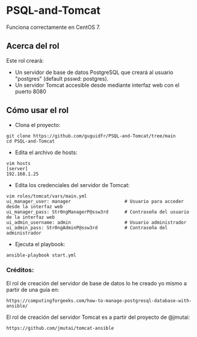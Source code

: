 # PSQL-and-Tomcat
Funciona correctamente en CentOS 7.
## Acerca del rol
Este rol creará:
- Un servidor de base de datos PostgreSQL que creará al usuario "postgres" (default psswd: postgres).
- Un servidor Tomcat accesible desde mediante interfaz web con el puerto 8080
## Cómo usar el rol
- Clona el proyecto:
```
git clone https://github.com/guguidfr/PSQL-and-Tomcat/tree/main
cd PSQL-and-Tomcat
```
- Edita el archivo de hosts:
```
vim hosts
[server]
192.168.1.25
```
- Edita los credenciales del servidor de Tomcat:
```
vim roles/tomcat/vars/main.yml
ui_manager_user: manager                    # Usuario para acceder desde la interfaz web
ui_manager_pass: Str0ngManagerP@ssw3rd      # Contraseña del usuario de la interfaz web
ui_admin_username: admin                    # Usuario administrador
ui_admin_pass: Str0ngAdminP@ssw3rd          # Contraseña del administrador
```
- Ejecuta el playbook:
```
ansible-playbook start.yml
```
### Créditos:
El rol de creación del servidor de base de datos lo he creado yo mismo a partir de una guía en:
```
https://computingforgeeks.com/how-to-manage-postgresql-database-with-ansible/
```
El rol de creación del servidor Tomcat es a partir del proyecto de @jmutai:
```
https://github.com/jmutai/tomcat-ansible
```
